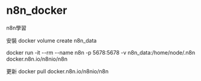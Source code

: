 # n8n_docker
n8n學習

安裝
docker volume create n8n_data

docker run -it --rm --name n8n -p 5678:5678 -v n8n_data:/home/node/.n8n docker.n8n.io/n8nio/n8n

更新
docker pull docker.n8n.io/n8nio/n8n
